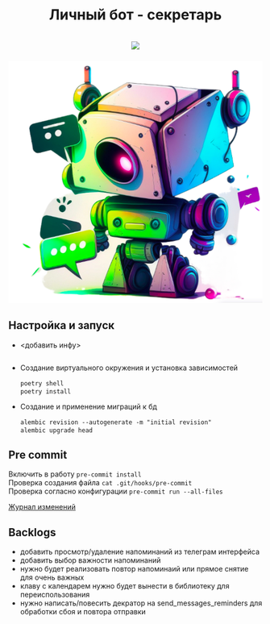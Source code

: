 <h1 align="center">Личный бот - секретарь</h1>
<br>
<div id="header" align="center">
<img src='https://media.giphy.com/media/wlR4kWTnwEyY8RwHKM/giphy.gif' width="100"/>
</div>

<div id="header" align="center">
<h5 align="center"><img src="https://github.com/A-V-tor/Bot-secretar/blob/main/assets/bot.png"></h5>
</div>


## Настройка и запуск
- <добавить инфу>

  ```
- Создание виртуального окружения и установка зависимостей
  ```
  poetry shell
  poetry install
  ```

- Создание и применение миграций к бд
  ```
  alembic revision --autogenerate -m "initial revision"
  alembic upgrade head
  ```

## Pre commit
Включить в работу `pre-commit install` </br>
Проверка создания файла `cat .git/hooks/pre-commit` </br>
Проверка согласно конфигурации `pre-commit run --all-files` </br>

<a href="https://github.com/A-V-tor/Bot-secretar/blob/main/CHANGELOG.md">Журнал изменений<a/>


## Backlogs

- добавить просмотр/удаление напоминаний из телеграм интерфейса
- добавить выбор важности напоминаний
- нужно будет реализовать повтор напоминаий или прямое снятие для очень важных
- клаву с календарем нужно будет вынести в библиотеку для переиспользования
- нужно написать/повесить декратор на send_messages_reminders для обработки сбоя и повтора отправки
